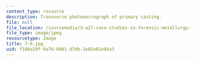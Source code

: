 ```yaml
---
content_type: resource
description: Transverse photomacrograph of primary casting.
file: null
file_location: /coursemedia/3-a27-case-studies-in-forensic-metallurgy-fall-2007/f108a29f9a766891d7db1e02a02e84a3_7-6.jpg
file_type: image/jpeg
resourcetype: Image
title: 7-6.jpg
uid: f108a29f-9a76-6891-d7db-1e02a02e84a3
---
```

